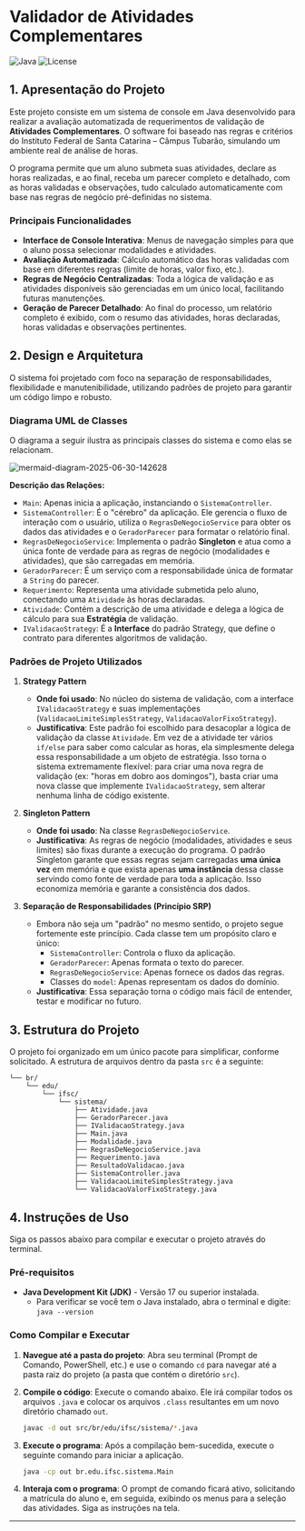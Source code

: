 # Validador de Atividades Complementares

![Java](https://img.shields.io/badge/Java-17%2B-blue?style=for-the-badge&logo=java)
![License](https://img.shields.io/badge/License-MIT-green?style=for-the-badge)

## 1. Apresentação do Projeto

Este projeto consiste em um sistema de console em Java desenvolvido para realizar a avaliação automatizada de requerimentos de validação de **Atividades Complementares**. O software foi baseado nas regras e critérios do Instituto Federal de Santa Catarina – Câmpus Tubarão, simulando um ambiente real de análise de horas.

O programa permite que um aluno submeta suas atividades, declare as horas realizadas, e ao final, receba um parecer completo e detalhado, com as horas validadas e observações, tudo calculado automaticamente com base nas regras de negócio pré-definidas no sistema.

### Principais Funcionalidades

-   **Interface de Console Interativa**: Menus de navegação simples para que o aluno possa selecionar modalidades e atividades.
-   **Avaliação Automatizada**: Cálculo automático das horas validadas com base em diferentes regras (limite de horas, valor fixo, etc.).
-   **Regras de Negócio Centralizadas**: Toda a lógica de validação e as atividades disponíveis são gerenciadas em um único local, facilitando futuras manutenções.
-   **Geração de Parecer Detalhado**: Ao final do processo, um relatório completo é exibido, com o resumo das atividades, horas declaradas, horas validadas e observações pertinentes.

## 2. Design e Arquitetura

O sistema foi projetado com foco na separação de responsabilidades, flexibilidade e manutenibilidade, utilizando padrões de projeto para garantir um código limpo e robusto.

### Diagrama UML de Classes

O diagrama a seguir ilustra as principais classes do sistema e como elas se relacionam.

![mermaid-diagram-2025-06-30-142628](https://github.com/user-attachments/assets/2d8b6540-2010-47ab-b588-9fd276964d2f)


**Descrição das Relações:**
-   `Main`: Apenas inicia a aplicação, instanciando o `SistemaController`.
-   `SistemaController`: É o "cérebro" da aplicação. Ele gerencia o fluxo de interação com o usuário, utiliza o `RegrasDeNegocioService` para obter os dados das atividades e o `GeradorParecer` para formatar o relatório final.
-   `RegrasDeNegocioService`: Implementa o padrão **Singleton** e atua como a única fonte de verdade para as regras de negócio (modalidades e atividades), que são carregadas em memória.
-   `GeradorParecer`: É um serviço com a responsabilidade única de formatar a `String` do parecer.
-   `Requerimento`: Representa uma atividade submetida pelo aluno, conectando uma `Atividade` às horas declaradas.
-   `Atividade`: Contém a descrição de uma atividade e delega a lógica de cálculo para sua **Estratégia** de validação.
-   `IValidacaoStrategy`: É a **Interface** do padrão Strategy, que define o contrato para diferentes algoritmos de validação.

### Padrões de Projeto Utilizados

1.  **Strategy Pattern**
    -   **Onde foi usado**: No núcleo do sistema de validação, com a interface `IValidacaoStrategy` e suas implementações (`ValidacaoLimiteSimplesStrategy`, `ValidacaoValorFixoStrategy`).
    -   **Justificativa**: Este padrão foi escolhido para desacoplar a lógica de validação da classe `Atividade`. Em vez de a atividade ter vários `if/else` para saber como calcular as horas, ela simplesmente delega essa responsabilidade a um objeto de estratégia. Isso torna o sistema extremamente flexível: para criar uma nova regra de validação (ex: "horas em dobro aos domingos"), basta criar uma nova classe que implemente `IValidacaoStrategy`, sem alterar nenhuma linha de código existente.

2.  **Singleton Pattern**
    -   **Onde foi usado**: Na classe `RegrasDeNegocioService`.
    -   **Justificativa**: As regras de negócio (modalidades, atividades e seus limites) são fixas durante a execução do programa. O padrão Singleton garante que essas regras sejam carregadas **uma única vez** em memória e que exista apenas **uma instância** dessa classe servindo como fonte de verdade para toda a aplicação. Isso economiza memória e garante a consistência dos dados.

3.  **Separação de Responsabilidades (Princípio SRP)**
    -   Embora não seja um "padrão" no mesmo sentido, o projeto segue fortemente este princípio. Cada classe tem um propósito claro e único:
        -   `SistemaController`: Controla o fluxo da aplicação.
        -   `GeradorParecer`: Apenas formata o texto do parecer.
        -   `RegrasDeNegocioService`: Apenas fornece os dados das regras.
        -   Classes do `model`: Apenas representam os dados do domínio.
    -   **Justificativa**: Essa separação torna o código mais fácil de entender, testar e modificar no futuro.

## 3. Estrutura do Projeto

O projeto foi organizado em um único pacote para simplificar, conforme solicitado. A estrutura de arquivos dentro da pasta `src` é a seguinte:

```
└── br/
    └── edu/
        └── ifsc/
            └── sistema/
                ├── Atividade.java
                ├── GeradorParecer.java
                ├── IValidacaoStrategy.java
                ├── Main.java
                ├── Modalidade.java
                ├── RegrasDeNegocioService.java
                ├── Requerimento.java
                ├── ResultadoValidacao.java
                ├── SistemaController.java
                ├── ValidacaoLimiteSimplesStrategy.java
                └── ValidacaoValorFixoStrategy.java
```

## 4. Instruções de Uso

Siga os passos abaixo para compilar e executar o projeto através do terminal.

### Pré-requisitos

-   **Java Development Kit (JDK)** - Versão 17 ou superior instalada.
    -   Para verificar se você tem o Java instalado, abra o terminal e digite: `java --version`

### Como Compilar e Executar

1.  **Navegue até a pasta do projeto**: Abra seu terminal (Prompt de Comando, PowerShell, etc.) e use o comando `cd` para navegar até a pasta raiz do projeto (a pasta que contém o diretório `src`).

2.  **Compile o código**: Execute o comando abaixo. Ele irá compilar todos os arquivos `.java` e colocar os arquivos `.class` resultantes em um novo diretório chamado `out`.

    ```bash
    javac -d out src/br/edu/ifsc/sistema/*.java
    ```

3.  **Execute o programa**: Após a compilação bem-sucedida, execute o seguinte comando para iniciar a aplicação.

    ```bash
    java -cp out br.edu.ifsc.sistema.Main
    ```

4.  **Interaja com o programa**: O prompt de comando ficará ativo, solicitando a matrícula do aluno e, em seguida, exibindo os menus para a seleção das atividades. Siga as instruções na tela.

---
